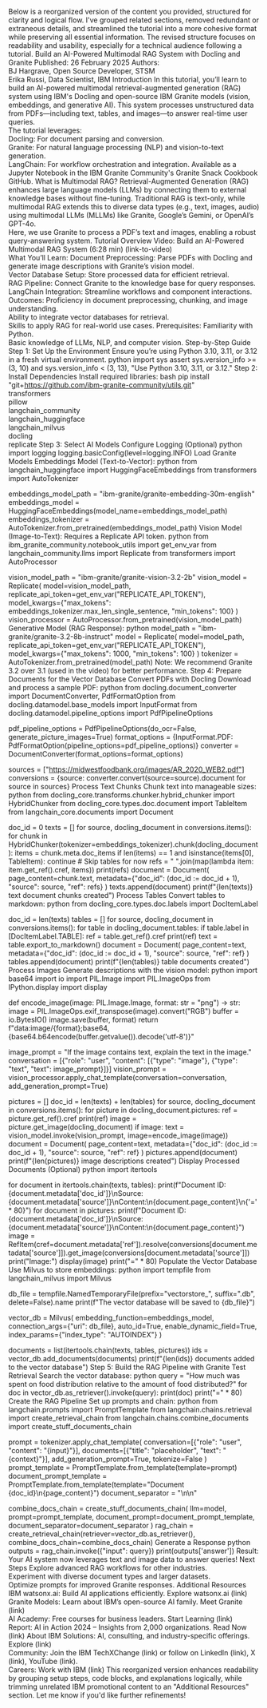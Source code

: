 Below is a reorganized version of the content you provided, structured for clarity and logical flow. I've grouped related sections, removed redundant or extraneous details, and streamlined the tutorial into a more cohesive format while preserving all essential information. The revised structure focuses on readability and usability, especially for a technical audience following a tutorial.
Build an AI-Powered Multimodal RAG System with Docling and Granite
Published: 26 February 2025
Authors:  
BJ Hargrave, Open Source Developer, STSM  
Erika Russi, Data Scientist, IBM
Introduction
In this tutorial, you’ll learn to build an AI-powered multimodal retrieval-augmented generation (RAG) system using IBM's Docling and open-source IBM Granite models (vision, embeddings, and generative AI). This system processes unstructured data from PDFs—including text, tables, and images—to answer real-time user queries.  
The tutorial leverages:  
Docling: For document parsing and conversion.  
Granite: For natural language processing (NLP) and vision-to-text generation.  
LangChain: For workflow orchestration and integration.
Available as a Jupyter Notebook in the IBM Granite Community's Granite Snack Cookbook GitHub.
What is Multimodal RAG?
Retrieval-Augmented Generation (RAG) enhances large language models (LLMs) by connecting them to external knowledge bases without fine-tuning. Traditional RAG is text-only, while multimodal RAG extends this to diverse data types (e.g., text, images, audio) using multimodal LLMs (MLLMs) like Granite, Google’s Gemini, or OpenAI’s GPT-4o.  
Here, we use Granite to process a PDF’s text and images, enabling a robust query-answering system.
Tutorial Overview
Video: Build an AI-Powered Multimodal RAG System (6:28 min) (link-to-video)  
What You’ll Learn:
Document Preprocessing: Parse PDFs with Docling and generate image descriptions with Granite’s vision model.  
Vector Database Setup: Store processed data for efficient retrieval.  
RAG Pipeline: Connect Granite to the knowledge base for query responses.  
LangChain Integration: Streamline workflows and component interactions.
Outcomes:
Proficiency in document preprocessing, chunking, and image understanding.  
Ability to integrate vector databases for retrieval.  
Skills to apply RAG for real-world use cases.
Prerequisites:
Familiarity with Python.  
Basic knowledge of LLMs, NLP, and computer vision.
Step-by-Step Guide
Step 1: Set Up the Environment
Ensure you’re using Python 3.10, 3.11, or 3.12 in a fresh virtual environment.
python
import sys
assert sys.version_info >= (3, 10) and sys.version_info < (3, 13), "Use Python 3.10, 3.11, or 3.12."
Step 2: Install Dependencies
Install required libraries:
bash
pip install "git+https://github.com/ibm-granite-community/utils.git" \
    transformers \
    pillow \
    langchain_community \
    langchain_huggingface \
    langchain_milvus \
    docling \
    replicate
Step 3: Select AI Models
Configure Logging (Optional)
python
import logging
logging.basicConfig(level=logging.INFO)
Load Granite Models
Embeddings Model (Text-to-Vector):
python
from langchain_huggingface import HuggingFaceEmbeddings
from transformers import AutoTokenizer

embeddings_model_path = "ibm-granite/granite-embedding-30m-english"
embeddings_model = HuggingFaceEmbeddings(model_name=embeddings_model_path)
embeddings_tokenizer = AutoTokenizer.from_pretrained(embeddings_model_path)
Vision Model (Image-to-Text):
Requires a Replicate API token.
python
from ibm_granite_community.notebook_utils import get_env_var
from langchain_community.llms import Replicate
from transformers import AutoProcessor

vision_model_path = "ibm-granite/granite-vision-3.2-2b"
vision_model = Replicate(
    model=vision_model_path,
    replicate_api_token=get_env_var("REPLICATE_API_TOKEN"),
    model_kwargs={"max_tokens": embeddings_tokenizer.max_len_single_sentence, "min_tokens": 100}
)
vision_processor = AutoProcessor.from_pretrained(vision_model_path)
Generative Model (RAG Response):
python
model_path = "ibm-granite/granite-3.2-8b-instruct"
model = Replicate(
    model=model_path,
    replicate_api_token=get_env_var("REPLICATE_API_TOKEN"),
    model_kwargs={"max_tokens": 1000, "min_tokens": 100}
)
tokenizer = AutoTokenizer.from_pretrained(model_path)
Note: We recommend Granite 3.2 over 3.1 (used in the video) for better performance.
Step 4: Prepare Documents for the Vector Database
Convert PDFs with Docling
Download and process a sample PDF:
python
from docling.document_converter import DocumentConverter, PdfFormatOption
from docling.datamodel.base_models import InputFormat
from docling.datamodel.pipeline_options import PdfPipelineOptions

pdf_pipeline_options = PdfPipelineOptions(do_ocr=False, generate_picture_images=True)
format_options = {InputFormat.PDF: PdfFormatOption(pipeline_options=pdf_pipeline_options)}
converter = DocumentConverter(format_options=format_options)

sources = ["https://midwestfoodbank.org/images/AR_2020_WEB2.pdf"]
conversions = {source: converter.convert(source=source).document for source in sources}
Process Text Chunks
Chunk text into manageable sizes:
python
from docling_core.transforms.chunker.hybrid_chunker import HybridChunker
from docling_core.types.doc.document import TableItem
from langchain_core.documents import Document

doc_id = 0
texts = []
for source, docling_document in conversions.items():
    for chunk in HybridChunker(tokenizer=embeddings_tokenizer).chunk(docling_document):
        items = chunk.meta.doc_items
        if len(items) == 1 and isinstance(items[0], TableItem):
            continue  # Skip tables for now
        refs = " ".join(map(lambda item: item.get_ref().cref, items))
        print(refs)
        document = Document(
            page_content=chunk.text,
            metadata={"doc_id": (doc_id := doc_id + 1), "source": source, "ref": refs}
        )
        texts.append(document)
print(f"{len(texts)} text document chunks created")
Process Tables
Convert tables to markdown:
python
from docling_core.types.doc.labels import DocItemLabel

doc_id = len(texts)
tables = []
for source, docling_document in conversions.items():
    for table in docling_document.tables:
        if table.label in [DocItemLabel.TABLE]:
            ref = table.get_ref().cref
            print(ref)
            text = table.export_to_markdown()
            document = Document(
                page_content=text,
                metadata={"doc_id": (doc_id := doc_id + 1), "source": source, "ref": ref}
            )
            tables.append(document)
print(f"{len(tables)} table documents created")
Process Images
Generate descriptions with the vision model:
python
import base64
import io
import PIL.Image
import PIL.ImageOps
from IPython.display import display

def encode_image(image: PIL.Image.Image, format: str = "png") -> str:
    image = PIL.ImageOps.exif_transpose(image).convert("RGB")
    buffer = io.BytesIO()
    image.save(buffer, format)
    return f"data:image/{format};base64,{base64.b64encode(buffer.getvalue()).decode('utf-8')}"

image_prompt = "If the image contains text, explain the text in the image."
conversation = [{"role": "user", "content": [{"type": "image"}, {"type": "text", "text": image_prompt}]}]
vision_prompt = vision_processor.apply_chat_template(conversation=conversation, add_generation_prompt=True)

pictures = []
doc_id = len(texts) + len(tables)
for source, docling_document in conversions.items():
    for picture in docling_document.pictures:
        ref = picture.get_ref().cref
        print(ref)
        image = picture.get_image(docling_document)
        if image:
            text = vision_model.invoke(vision_prompt, image=encode_image(image))
            document = Document(
                page_content=text,
                metadata={"doc_id": (doc_id := doc_id + 1), "source": source, "ref": ref}
            )
            pictures.append(document)
print(f"{len(pictures)} image descriptions created")
Display Processed Documents (Optional)
python
import itertools

for document in itertools.chain(texts, tables):
    print(f"Document ID: {document.metadata['doc_id']}\nSource: {document.metadata['source']}\nContent:\n{document.page_content}\n{'=' * 80}")
for document in pictures:
    print(f"Document ID: {document.metadata['doc_id']}\nSource: {document.metadata['source']}\nContent:\n{document.page_content}")
    image = RefItem(cref=document.metadata['ref']).resolve(conversions[document.metadata['source']]).get_image(conversions[document.metadata['source']])
    print("Image:")
    display(image)
    print("=" * 80)
Populate the Vector Database
Use Milvus to store embeddings:
python
import tempfile
from langchain_milvus import Milvus

db_file = tempfile.NamedTemporaryFile(prefix="vectorstore_", suffix=".db", delete=False).name
print(f"The vector database will be saved to {db_file}")

vector_db = Milvus(
    embedding_function=embeddings_model,
    connection_args={"uri": db_file},
    auto_id=True,
    enable_dynamic_field=True,
    index_params={"index_type": "AUTOINDEX"}
)

documents = list(itertools.chain(texts, tables, pictures))
ids = vector_db.add_documents(documents)
print(f"{len(ids)} documents added to the vector database")
Step 5: Build the RAG Pipeline with Granite
Test Retrieval
Search the vector database:
python
query = "How much was spent on food distribution relative to the amount of food distributed?"
for doc in vector_db.as_retriever().invoke(query):
    print(doc)
    print("=" * 80)
Create the RAG Pipeline
Set up prompts and chain:
python
from langchain.prompts import PromptTemplate
from langchain.chains.retrieval import create_retrieval_chain
from langchain.chains.combine_documents import create_stuff_documents_chain

prompt = tokenizer.apply_chat_template(
    conversation=[{"role": "user", "content": "{input}"}],
    documents=[{"title": "placeholder", "text": "{context}"}],
    add_generation_prompt=True,
    tokenize=False
)
prompt_template = PromptTemplate.from_template(template=prompt)
document_prompt_template = PromptTemplate.from_template(template="Document {doc_id}\n{page_content}")
document_separator = "\n\n"

combine_docs_chain = create_stuff_documents_chain(
    llm=model,
    prompt=prompt_template,
    document_prompt=document_prompt_template,
    document_separator=document_separator
)
rag_chain = create_retrieval_chain(retriever=vector_db.as_retriever(), combine_docs_chain=combine_docs_chain)
Generate a Response
python
outputs = rag_chain.invoke({"input": query})
print(outputs['answer'])
Result: Your AI system now leverages text and image data to answer queries!
Next Steps
Explore advanced RAG workflows for other industries.  
Experiment with diverse document types and larger datasets.  
Optimize prompts for improved Granite responses.
Additional Resources
IBM watsonx.ai: Build AI applications efficiently. Explore watsonx.ai (link)  
Granite Models: Learn about IBM’s open-source AI family. Meet Granite (link)  
AI Academy: Free courses for business leaders. Start Learning (link)  
Report: AI in Action 2024 – Insights from 2,000 organizations. Read Now (link)
About IBM
Solutions: AI, consulting, and industry-specific offerings. Explore (link)  
Community: Join the IBM TechXChange (link) or follow on LinkedIn (link), X (link), YouTube (link).  
Careers: Work with IBM (link)
This reorganized version enhances readability by grouping setup steps, code blocks, and explanations logically, while trimming unrelated IBM promotional content to an "Additional Resources" section. Let me know if you'd like further refinements!